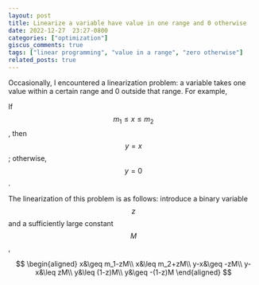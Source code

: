 ```yaml
---
layout: post
title: Linearize a variable have value in one range and 0 otherwise
date: 2022-12-27  23:27-0800
categories: ["optimization"]
giscus_comments: true
tags: ["linear programming", "value in a range", "zero otherwise"]
related_posts: true
---
```


Occasionally, I encountered a linearization problem: a variable takes one value within a certain range and 0 outside that range. For example,

If $$m_1 \leq x \leq m_2$$, then $$y = x$$; otherwise, $$y = 0$$.

The linearization of this problem is as follows: introduce a binary variable $$z$$ and a sufficiently large constant $$M$$,

$$
\begin{aligned}
x&\geq m_1-zM\\
x&\leq m_2+zM\\
y-x&\geq -zM\\
y-x&\leq zM\\
y&\leq (1-z)M\\
y&\geq -(1-z)M
\end{aligned}
$$
